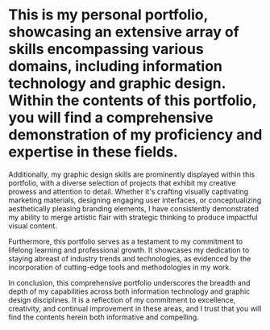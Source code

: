 # This is my personal portfolio, showcasing an extensive array of skills encompassing various domains, including information technology and graphic design. Within the contents of this portfolio, you will find a comprehensive demonstration of my proficiency and expertise in these fields.

Additionally, my graphic design skills are prominently displayed within this portfolio, with a diverse selection of projects that exhibit my creative prowess and attention to detail. Whether it's crafting visually captivating marketing materials, designing engaging user interfaces, or conceptualizing aesthetically pleasing branding elements, I have consistently demonstrated my ability to merge artistic flair with strategic thinking to produce impactful visual content.

Furthermore, this portfolio serves as a testament to my commitment to lifelong learning and professional growth. It showcases my dedication to staying abreast of industry trends and technologies, as evidenced by the incorporation of cutting-edge tools and methodologies in my work.

In conclusion, this comprehensive portfolio underscores the breadth and depth of my capabilities across both information technology and graphic design disciplines. It is a reflection of my commitment to excellence, creativity, and continual improvement in these areas, and I trust that you will find the contents herein both informative and compelling.






